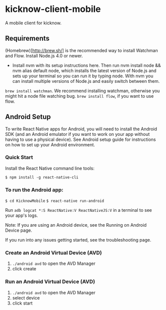 # kicknow-client-mobile
A mobile client for kicknow.


## Requirements

(Homebrew)[http://brew.sh/] is the recommended way to install Watchman and Flow.
Install Node.js 4.0 or newer.
- Install nvm with its setup instructions here. Then run nvm install node && nvm
  alias default node, which installs the latest version of Node.js and sets up
  your terminal so you can run it by typing node. With nvm you can install
  multiple versions of Node.js and easily switch between them.

``brew install watchman``. We recommend installing watchman, otherwise you might
hit a node file watching bug.
``brew install flow``, if you want to use flow.


## Android Setup

To write React Native apps for Android, you will need to install the Android SDK (and an Android emulator if you want to work on your app without having to use a physical device). See Android setup guide for instructions on how to set up your Android environment.

### Quick Start
Install the React Native command line tools:

``$ npm install -g react-native-cli``

### To run the Android app:

``$ cd KicknowMobile``
``$ react-native run-android``

Run ``adb logcat *:S ReactNative:V ReactNativeJS:V`` in a terminal to see your
app's logs.

Note: If you are using an Android device, see the Running on Android Device page.

If you run into any issues getting started, see the troubleshooting page.

### Create an Android Virtual Device (AVD)

1. ``./android avd`` to open the AVD Manager
2. click create

### Run an Android Virtual Device (AVD)

1. ``./android avd`` to open the AVD Manager
2. select device
3. click start
